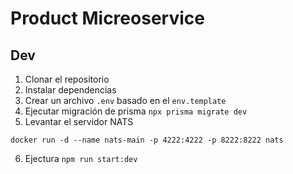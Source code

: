 # Product Micreoservice

## Dev

1. Clonar el repositorio
2. Instalar dependencias
3. Crear un archivo `.env` basado en el `env.template`
4. Ejecutar migración de prisma `npx prisma migrate dev`
5. Levantar el servidor NATS

```
docker run -d --name nats-main -p 4222:4222 -p 8222:8222 nats
```

6. Ejectura `npm run start:dev`
